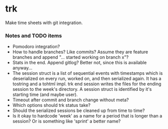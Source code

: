 # trk
Make time sheets with git integration.

### Notes and TODO items ###

* Pomodoro integration?
* How to handle branches? Like commits? Assume they are feature branches and append "... started working on branch x"?
* Stats in the end. Append gitlog? Better not, since this is available anyway...
* The session struct is a list of sequential events with timestamps which is deserialized on every run, worked on, and then serialized again. It has a tostring and a tohtml impl. trk end session writes the files for the ending session to the week's directory. A session struct is identified by it's starting time (and maybe user).
* Timeout after commit and branch change without meta?
* Which options should trk status take?
* Should the serialized sessions be cleaned up from time to time?
* Is it okay to hardcode 'week' as a name for a period that is longer than a session? Or is something like 'sprint' a better name?
